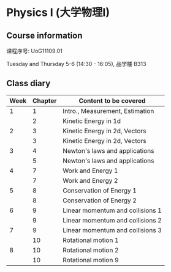 # Physics I (大学物理I)
<!-- [Go to Class diary](#Class-diary) -->
## Course information

课程序号: UoG11109.01

Tuesday and Thursday 5-6 (14:30 - 16:05), 品学楼 B313

## Class diary

Week|Chapter|Content to be covered|
| --------| --- | ------------------- |
|1|1 |Intro., Measurement, Estimation|
||2 |Kinetic Energy in 1d|
|2|3 |Kinetic Energy in 2d, Vectors|
||3 |Kinetic Energy in 2d, Vectors|
|3|4 |Newton's laws and applications|
||5 |Newton's laws and applications|
|4|7 |Work and Energy 1|
||7 |Work and Energy 2|
|5|8 |Conservation of Energy 1|
||8 |Conservation of Energy 2|
|6|9 |Linear momentum and collisions 1|
||9 |Linear momentum and collisions 2|
|7|9 |Linear momentum and collisions 3|
||10|Rotational motion 1|
|8|10|Rotational motion 2|
||10|Rotational motion 9|




